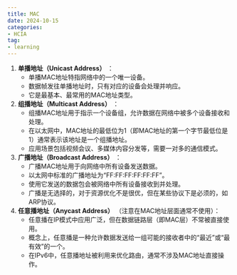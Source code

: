```yaml
---
title: MAC
date: 2024-10-15
categories: 
- HCIA
tag:
- learning
---
```


1. **单播地址（Unicast Address）** ：
   - 单播MAC地址特指网络中的一个唯一设备。
   - 数据帧发往单播地址时，只有对应的设备会处理并响应。
   - 它是最基本、最常用的MAC地址类型。
2. **组播地址（Multicast Address）** ：
   - 组播MAC地址用于指示一个设备组，允许数据在网络中被多个设备接收和处理。
   - 在以太网中，MAC地址的最低位为1（即MAC地址的第一个字节最低位是1）通常表示该地址是一个组播地址。
   - 应用场景包括视频会议、多媒体内容分发等，需要一对多的通信模式。
3. **广播地址（Broadcast Address）** ：
   - 广播MAC地址用于向网络中所有设备发送数据。
   - 以太网中标准的广播地址为“FF:FF:FF:FF:FF:FF”。
   - 使用它发送的数据包会被网络中所有设备接收到并处理。
   - 广播是无选择的，对于资源优化不是很优，但在某些协议下是必须的，如ARP协议。
4. **任意播地址（Anycast Address）** （注意在MAC地址层面通常不使用）：
   - 任意播在IP模式中应用广泛，但在数据链路层（即MAC层）不常被直接使用。
   - 概念上，任意播是一种允许数据发送给一组可能的接收者中的“最近”或“最有效”的一个。
   - 在IPv6中，任意播地址被利用来优化路由，通常不涉及MAC地址直接操作。